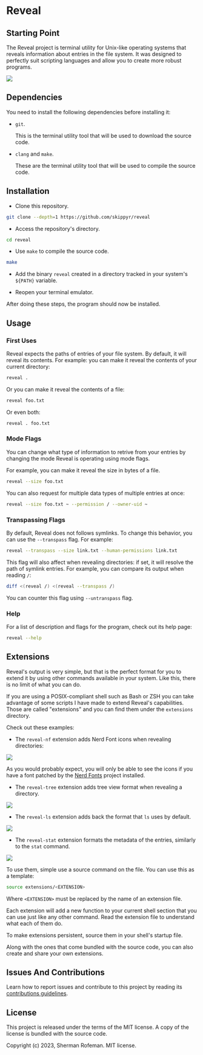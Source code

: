 # Reveal

## Starting Point

The Reveal project is terminal utility for Unix-like operating systems that
reveals information about entries in the file system. It was designed to
perfectly suit scripting languages and allow you to create more robust programs.

![](images/preview.gif)

## Dependencies

You need to install the following dependencies before installing it:

-   `git`.

    This is the terminal utility tool that will be used to download the
    source code.

-   `clang` and `make`.

    These are the terminal utility tool that will be used to compile the source
    code.

## Installation

-   Clone this repository.

```bash
git clone --depth=1 https://github.com/skippyr/reveal
```

-   Access the repository's directory.

```bash
cd reveal
```

-   Use `make` to compile the source code.

```bash
make
```

-   Add the binary `reveal` created in a directory tracked in your system's
    `${PATH}` variable.

-   Reopen your terminal emulator.

After doing these steps, the program should now be installed.

## Usage

### First Uses

Reveal expects the paths of entries of your file system. By default, it will
reveal its contents. For example: you can make it reveal the contents of your
current directory:

```bash
reveal .
```

Or you can make it reveal the contents of a file:

```bash
reveal foo.txt
```

Or even both:

```bash
reveal . foo.txt
```

### Mode Flags

You can change what type of information to retrive from your entries by
changing the mode Reveal is operating using mode flags.

For example, you can make it reveal the size in bytes of a file.

```bash
reveal --size foo.txt
```

You can also request for multiple data types of multiple entries at once:

```bash
reveal --size foo.txt ~ --permission / --owner-uid ~
```

### Transpassing Flags

By default, Reveal does not follows symlinks. To change this behavior, you
can use the `--transpass` flag. For example:

```bash
reveal --transpass --size link.txt --human-permissions link.txt
```

This flag will also affect when revealing directories: if set, it will resolve
the path of symlink entries. For example, you can compare its output when
reading `/`:

```bash
diff <(reveal /) <(reveal --transpass /)
```

You can counter this flag using `--untranspass` flag.

### Help

For a list of description and flags for the program, check out its help page:

```bash
reveal --help
```

## Extensions

Reveal's output is very simple, but that is the perfect format for you to extend
it by using other commands available in your system. Like this, there is no
limit of what you can do.

If you are using a POSIX-compliant shell such as Bash or ZSH you can take
advantage of some scripts I have made to extend Reveal's capabilities.
Those are called "extensions" and you can find them under the `extensions`
directory.

Check out these examples:

-   The `reveal-nf` extension adds Nerd Font icons when revealing
    directories:

![](images/preview_reveal_nf.gif)

As you would probably expect, you will only be able to see the icons if you
have a font patched by the [Nerd Fonts](https://github.com/ryanoasis/nerd-fonts/releases)
project installed.

-   The `reveal-tree` extension adds tree view format when revealing a
    directory.

![](images/preview_reveal_tree.gif)

-   The `reveal-ls` extension adds back the format that `ls` uses by default.

![](images/preview_reveal_ls.gif)

-   The `reveal-stat` extension formats the metadata of the entries, similarly
    to the `stat` command.

![](images/preview_reveal_stat.gif)

To use them, simple use a source command on the file. You can use this as
a template:

```bash
source extensions/<EXTENSION>
```

Where `<EXTENSION>` must be replaced by the name of an extension file.

Each extension will add a new function to your current shell section that you
can use just like any other command. Read the extension file to understand what
each of them do.

To make extensions persistent, source them in your shell's startup file.

Along with the ones that come bundled with the source code, you can also
create and share your own extensions.

## Issues And Contributions

Learn how to report issues and contribute to this project by reading its
[contributions guidelines](https://skippyr.github.io/materials/pages/contributions_guidelines.html).

## License

This project is released under the terms of the MIT license. A copy of the
license is bundled with the source code.

Copyright (c) 2023, Sherman Rofeman. MIT license.
